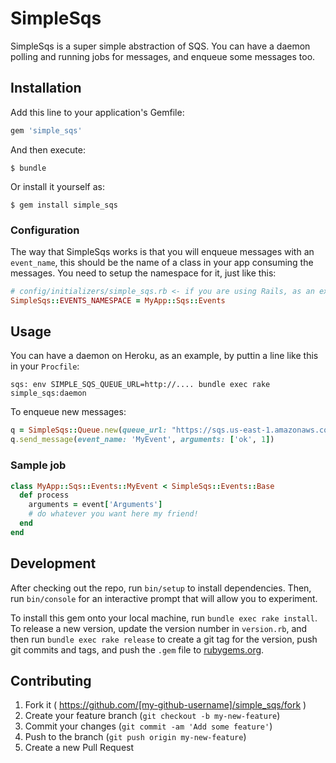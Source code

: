 # SimpleSqs

SimpleSqs is a super simple abstraction of SQS. You can have a daemon polling and running jobs for messages, and enqueue some messages too.

## Installation

Add this line to your application's Gemfile:

```ruby
gem 'simple_sqs'
```

And then execute:

    $ bundle

Or install it yourself as:

    $ gem install simple_sqs

### Configuration

The way that SimpleSqs works is that you will enqueue messages with an `event_name`, this should be the name of a class in your app consuming the messages. You need to setup the namespace for it, just like this:

```ruby
# config/initializers/simple_sqs.rb <- if you are using Rails, as an example
SimpleSqs::EVENTS_NAMESPACE = MyApp::Sqs::Events
```

## Usage

You can have a daemon on Heroku, as an example, by puttin a line like this in your `Procfile`:

```
sqs: env SIMPLE_SQS_QUEUE_URL=http://.... bundle exec rake simple_sqs:daemon
```

To enqueue new messages:

```ruby
q = SimpleSqs::Queue.new(queue_url: "https://sqs.us-east-1.amazonaws.com...../my-queue-name")
q.send_message(event_name: 'MyEvent', arguments: ['ok', 1])
```

### Sample job

```ruby
class MyApp::Sqs::Events::MyEvent < SimpleSqs::Events::Base
  def process
    arguments = event['Arguments']
    # do whatever you want here my friend!
  end
end

```

## Development

After checking out the repo, run `bin/setup` to install dependencies. Then, run `bin/console` for an interactive prompt that will allow you to experiment.

To install this gem onto your local machine, run `bundle exec rake install`. To release a new version, update the version number in `version.rb`, and then run `bundle exec rake release` to create a git tag for the version, push git commits and tags, and push the `.gem` file to [rubygems.org](https://rubygems.org).

## Contributing

1. Fork it ( https://github.com/[my-github-username]/simple_sqs/fork )
2. Create your feature branch (`git checkout -b my-new-feature`)
3. Commit your changes (`git commit -am 'Add some feature'`)
4. Push to the branch (`git push origin my-new-feature`)
5. Create a new Pull Request
